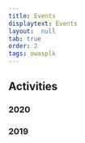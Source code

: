 ```yaml
---
title: Events
displaytext: Events
layout:  null
tab: true
order: 2
tags: owasplk 
---
```


## Activities
### 2020

### 2019

